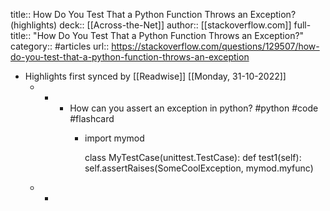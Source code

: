 title:: How Do You Test That a Python Function Throws an Exception? (highlights)
deck:: [[Across-the-Net]]
author:: [[stackoverflow.com]]
full-title:: "How Do You Test That a Python Function Throws an Exception?"
category:: #articles
url:: https://stackoverflow.com/questions/129507/how-do-you-test-that-a-python-function-throws-an-exception

- Highlights first synced by [[Readwise]] [[Monday, 31-10-2022]]
	- -
		- How can you assert an exception in python? #python #code #flashcard
			- import mymod
			  
			  class MyTestCase(unittest.TestCase):
			    def test1(self):
			        self.assertRaises(SomeCoolException, mymod.myfunc)
	- -